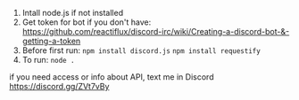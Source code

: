 1. Intall node.js if not installed
2. Get token for bot if you don't have:
https://github.com/reactiflux/discord-irc/wiki/Creating-a-discord-bot-&-getting-a-token
3. Before first run:
`npm install discord.js`
`npm install requestify`
4. To run:
`node .`

if you need access or info about API, text me in Discord https://discord.gg/ZVt7vBy